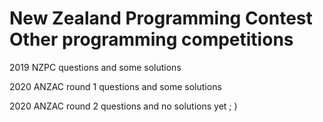 # New Zealand Programming Contest <br> Other programming competitions

2019 NZPC questions and some solutions

2020 ANZAC round 1 questions and some solutions

2020 ANZAC round 2 questions and no solutions yet ; )
